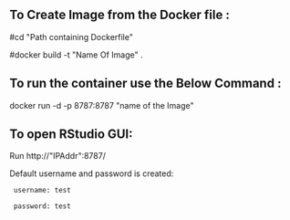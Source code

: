 To Create Image from the Docker file :
--------------------------------------
#cd "Path containing Dockerfile"

#docker build -t  "Name Of Image" .


To run the container use the Below Command :
--------------------------------------------

docker run -d -p 8787:8787 "name of the Image"


To open RStudio GUI:
--------------------

Run http://"IPAddr":8787/ 

Default username and password is created:

     username: test
     
     password: test
